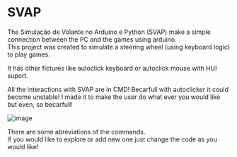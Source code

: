 # SVAP
The Simulação de Volante no Arduino e Python (SVAP) make a simple connection between the PC and the games using arduino.  
This project was created to simulate a steering wheel (using keyboard logic) to play games.

It has other fictures like autoclick keyboard or autoclick mouse with HUI suport.

All the interactions with SVAP are in CMD!
Becarfull with autoclicker it could become unstable!
I made it to make the user do what ever you would like but even, so becarfull!

![image](https://github.com/user-attachments/assets/77e7fe60-0150-49f7-905a-e288aaf7a28e)

There are some abreviations of the commands.  
If you would like to explore or add new one just change the code as you would like!
